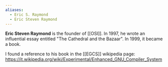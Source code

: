 ```yaml
---
aliases:
  - Eric S. Raymond
  - Eric Steven Raymond
---
```

**Eric Steven Raymond** is the founder of [[OSI]].
In 1997, he wrote an influential essay entitled "The Cathedral and the Bazaar". In 1999, it became a book.

I found a reference to his book in the [[EGCS]] wikipedia page: https://it.wikipedia.org/wiki/Experimental/Enhanced_GNU_Compiler_System
